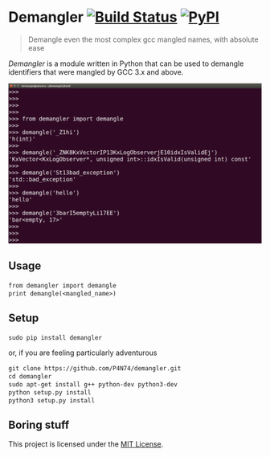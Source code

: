 Demangler [![Build Status](https://travis-ci.org/P4N74/demangler.svg)](https://travis-ci.org/P4N74/demangler) [![PyPI](https://img.shields.io/pypi/pyversions/Django.svg)]()
=========

> Demangle even the most complex gcc mangled names, with absolute ease

*Demangler* is a module written in Python that can be used to demangle identifiers that were mangled by GCC 3.x and above.

![](demangler.png)

Usage
-----

```
from demangler import demangle
print demangle(<mangled_name>)
```

Setup
-----

```
sudo pip install demangler
```
or, if you are feeling particularly adventurous
```
git clone https://github.com/P4N74/demangler.git
cd demangler
sudo apt-get install g++ python-dev python3-dev
python setup.py install
python3 setup.py install
```

Boring stuff
------------

This project is licensed under the [MIT License](http://jenish.mit-license.org/).
